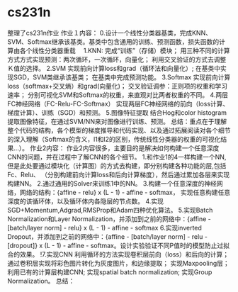 # cs231n
整理了cs231n作业
作业１内容：
  0.设计一个线性分类器基类，完成KNN、SVM、Softmax继承该基类。基类中包含通用的训练、预测函数，损失函数的计算由各个线性分类器重载
　1.KNN:
	  完成“训练”（存储）模块；
	  用三种不同的计算方式方式实现预测：两次循环，一次循环，向量化；
      利用交叉验证的方式去调整Ｋ值的选择。
  2.SVM
	   实现前向计算loss和grad（循环法和向量化）;
	   在基类中实现SGD，SVM类继承该基类；
	   在基类中完成预测功能。
  3.Softmax
       实现前向计算loss（softmax+交叉熵）和grad(向量化)；
	   交叉验证调参：正则项的权重和学习速率；
	   分别可视化SVM和Softmax的权重，来直观对比两者权重的不同。
  4.两层FC神经网络（FC-Relu-FC-Softmax）
       实现两层FC神经网络的前向（loss计算、梯度计算）、训练（SGD）和预测。
  5.图像特征提取
       结合Hog和color histogram提取图像特征，在通过SVM/NN来对图像进行训练、预测。
总结：重点在于理解整个代码的结构，各个模型的梯度推导和代码实现、以及通过拓展阅读对各个细节的深入理解（Softmax的含义，l1和l2的区别，传统线性分类器的权重的可视化结果...）。
作业2内容：
   作业2内容很多，主要目的是解决如何构建一个任意深度CNN的问题，并在过程中了解CNN的各个细节。	
   1.和作业1的4一样构建一个NN,但是此处要通过模块化（计算图）的方式去构建，即分别构建各种功能的层,包括Fc、Relu、
   （分别构建前向计算loss和后向计算梯度），然后通过累加各层来实现构建NN。
   2.通过通用的Solver来训练1中的NN。
   3.构建一个任意深度的神经网络，网络的结构：{affine - relu} x (L - 1) - affine - softmax，
      实现任意构建任意深度的该循环体，以及循环体内各隐层的节点数。 
   4.实现SGD+Momentum,Adgrad,RMSProp和Adam四种优化算法。
   5.实现Batch Normalization和Layer Normalization，并添加到之前的网络中：{affine - [batch/layer norm] - relu} x (L - 1) - affine - softmax
   6.实现inverted Dropout，并添加到之前的网络中：{affine - [batch/layer norm] - relu - [dropout]} x (L - 1) - affine - softmax。设计实验验证不同P值时的模型防止过拟合的效果。
  !7.实现CNN
	    利用循环的方法实现卷积层前向（loss）和后向的计算；
		通过卷积层实现将彩色图片转化为灰度图片，和边缘提取；
		实现Maxpooling层；
		利用已有的计算层构建CNN;
		实现spatial batch normalization;
		实现Group Normalization。
 总结：
            
